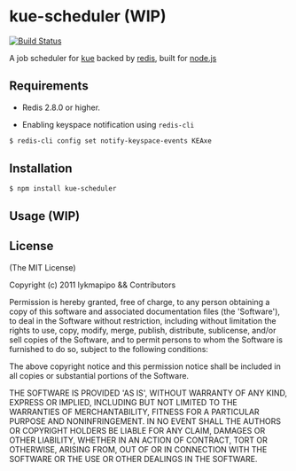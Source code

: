 # kue-scheduler (WIP)

[![Build Status](https://travis-ci.org/lykmapipo/kue-scheduler.svg?branch=master)](https://travis-ci.org/lykmapipo/kue-scheduler)

A job scheduler for [kue](https://github.com/Automattic/kue) backed by [redis](http://redis.io), built for [node.js](http://nodejs.org)

## Requirements
- Redis 2.8.0 or higher.

- Enabling keyspace notification using `redis-cli`
```sh
$ redis-cli config set notify-keyspace-events KEAxe
```

## Installation
```
$ npm install kue-scheduler
```

## Usage (WIP)

## License 

(The MIT License)

Copyright (c) 2011 lykmapipo && Contributors

Permission is hereby granted, free of charge, to any person obtaining
a copy of this software and associated documentation files (the
'Software'), to deal in the Software without restriction, including
without limitation the rights to use, copy, modify, merge, publish,
distribute, sublicense, and/or sell copies of the Software, and to
permit persons to whom the Software is furnished to do so, subject to
the following conditions:

The above copyright notice and this permission notice shall be
included in all copies or substantial portions of the Software.

THE SOFTWARE IS PROVIDED 'AS IS', WITHOUT WARRANTY OF ANY KIND,
EXPRESS OR IMPLIED, INCLUDING BUT NOT LIMITED TO THE WARRANTIES OF
MERCHANTABILITY, FITNESS FOR A PARTICULAR PURPOSE AND NONINFRINGEMENT.
IN NO EVENT SHALL THE AUTHORS OR COPYRIGHT HOLDERS BE LIABLE FOR ANY
CLAIM, DAMAGES OR OTHER LIABILITY, WHETHER IN AN ACTION OF CONTRACT,
TORT OR OTHERWISE, ARISING FROM, OUT OF OR IN CONNECTION WITH THE
SOFTWARE OR THE USE OR OTHER DEALINGS IN THE SOFTWARE.